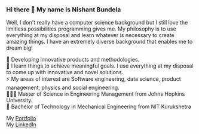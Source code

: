 ### Hi there 👋 My name is Nishant Bundela

Well, I don't really have a computer science background but I still love the limitless possibilities programming gives me. My philosophy is to use everything at my disposal and learn whatever is necessary to create amazing things. I have an extremely diverse background that enables me to dream big!  

🌱 Developing innovative products and methodologies.  
🔭 I learn things to achieve meaningful goals. I use everything at my disposal to come up with innovative and novel solutions.  
⚡ My areas of interest are Software engineering, data science, product management, physics and social engineering.  
👨🏻‍🎓 Master of Science in Engineering Management from Johns Hopkins University.  
🏫 Bachelor of Technology in Mechanical Engineering from NIT Kurukshetra  

My [Portfolio](https://www.nishantbundela.me/)  
My [LinkedIn](https://www.linkedin.com/in/nishantbundela/)


<!--
**nishantbundela/nishantbundela** is a ✨ _special_ ✨ repository because its `README.md` (this file) appears on your GitHub profile.

Here are some ideas to get you started:

-  I’m currently working on ...
- 🌱 I’m currently learning ...
- 👯 I’m looking to collaborate on ...
- 🤔 I’m looking for help with ...
- 💬 Ask me about ...
- 📫 How to reach me: ...
- 😄 Pronouns: ...
- ⚡ Fun fact: ...
-->
